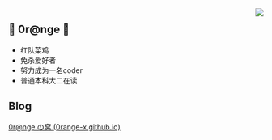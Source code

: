 <img align="right" src="https://github-readme-stats.vercel.app/api?username=0range-x&show_icons=true&hide=prs">



## 🍊 0r@nge 🍊
- 红队菜鸡
- 免杀爱好者
- 努力成为一名coder 
- 普通本科大二在读 



## Blog

[0r@nge の窝 (0range-x.github.io)](https://0range-x.github.io/)


